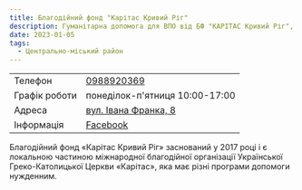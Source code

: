 ```yaml
---
title: Благодійний фонд "Карітас Кривий Ріг"
description: Гуманітарна допомога для ВПО від БФ "КАРІТАС Кривий Ріг", Центрально-міський район, вулиця Івана Франка, 8
date: 2023-01-05
tags:
  - Центрально-міський район
---
```


<div class="centers--block">

|   |   |
|---|---|
| Телефон  | <a href="tel:0988920369">0988920369</a>   |
|Графік роботи   |  понеділок-п'ятниця 10:00-17:00 |
|Адреса | [вул. Івана Франка, 8](https://goo.gl/maps/sbip19vQFujuWCpz9)  |
|Інформація | [Facebook](https://www.facebook.com/caritaskrofficial) |


</div>

Благодійний фонд «Карітас Кривий Ріг» заснований у 2017 році і є локальною частиною міжнародної благодійної організації Української Греко-Католицької Церкви «Карітас», яка має різні програми допомоги нужденним.